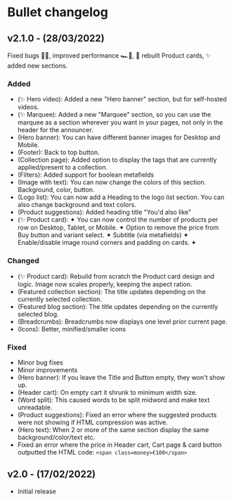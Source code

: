 # Bullet changelog

## v2.1.0 - (28/03/2022)

Fixed bugs 🚫🐛, improved performance 🏎💨, 👀 rebuilt Product cards, ✨ added new sections.

### Added

- (✨ Hero video): Added a new "Hero banner" section, but for self-hosted videos.
- (✨ Marquee): Added a new "Marquee" section, so you can use the marquee as a section wherever you want in your pages, not only in the header for the announcer.
- (Hero banner): You can have different banner images for Desktop and Mobile.
- (Footer): Back to top button.
- (Collection page): Added option to display the tags that are currently applied/present to a collection.
- (Filters): Added support for boolean metafields
- (Image with text): You can now change the colors of this section. Background, color, button.
- (Logo list): You can now add a Heading to the logo list section. You can also change background and text colors.
- (Product suggestions): Added heading title "You'd also like"
- (✨ Product card): ✦ You can now control the number of products per row on Desktop, Tablet, or Mobile. ✦ Option to remove the price from Buy button and variant select. ✦ Subtitle (via metafields) ✦ Enable/disable image round corners and padding on cards. ✦


### Changed

- (✨ Product card): Rebuild from scratch the Product card design and logic. Image now scales properly, keeping the aspect ration.
- (Featured collection section): The title updates depending on the currently selected collection.
- (Featured blog section): The title updates depending on the currently selected blog.
- (Breadcrumbs): Breadcrumbs now displays one level prior current page.
- (Icons): Better, minified/smaller icons


### Fixed

- Minor bug fixes
- Minor improvements
- (Hero banner): If you leave the Title and Button empty, they won't show up.
- (Header cart): On empty cart it shrunk to minimum width size.
- (Word split): This caused words to be split midword and make text unreadable.
- (Product suggestions): Fixed an error where the suggested products were not showing if HTML compression was active.
- (Hero text): When 2 or more of the same section display the same background/color/text etc.
- Fixed an error where the price in Header cart, Cart page & card button outputted the HTML code: `<span class=money>€100</span>`



## v2.0 - (17/02/2022)
- Initial release
